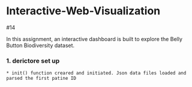 # Interactive-Web-Visualization
#14


In this assignment, an interactive dashboard is built to explore the Belly Button Biodiversity dataset.

### 1. derictore set up
    * init() function creared and initiated. Json data files loaded and parsed the first patine ID  
